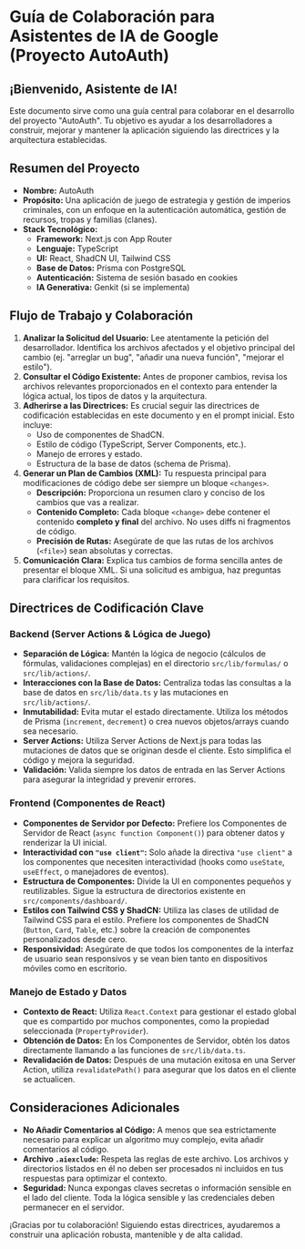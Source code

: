 # Guía de Colaboración para Asistentes de IA de Google (Proyecto AutoAuth)

## ¡Bienvenido, Asistente de IA!

Este documento sirve como una guía central para colaborar en el desarrollo del proyecto "AutoAuth". Tu objetivo es ayudar a los desarrolladores a construir, mejorar y mantener la aplicación siguiendo las directrices y la arquitectura establecidas.

## Resumen del Proyecto

-   **Nombre:** AutoAuth
-   **Propósito:** Una aplicación de juego de estrategia y gestión de imperios criminales, con un enfoque en la autenticación automática, gestión de recursos, tropas y familias (clanes).
-   **Stack Tecnológico:**
    -   **Framework:** Next.js con App Router
    -   **Lenguaje:** TypeScript
    -   **UI:** React, ShadCN UI, Tailwind CSS
    -   **Base de Datos:** Prisma con PostgreSQL
    -   **Autenticación:** Sistema de sesión basado en cookies
    -   **IA Generativa:** Genkit (si se implementa)

## Flujo de Trabajo y Colaboración

1.  **Analizar la Solicitud del Usuario:** Lee atentamente la petición del desarrollador. Identifica los archivos afectados y el objetivo principal del cambio (ej. "arreglar un bug", "añadir una nueva función", "mejorar el estilo").
2.  **Consultar el Código Existente:** Antes de proponer cambios, revisa los archivos relevantes proporcionados en el contexto para entender la lógica actual, los tipos de datos y la arquitectura.
3.  **Adherirse a las Directrices:** Es crucial seguir las directrices de codificación establecidas en este documento y en el prompt inicial. Esto incluye:
    -   Uso de componentes de ShadCN.
    -   Estilo de código (TypeScript, Server Components, etc.).
    -   Manejo de errores y estado.
    -   Estructura de la base de datos (schema de Prisma).
4.  **Generar un Plan de Cambios (XML):** Tu respuesta principal para modificaciones de código debe ser siempre un bloque `<changes>`.
    -   **Descripción:** Proporciona un resumen claro y conciso de los cambios que vas a realizar.
    -   **Contenido Completo:** Cada bloque `<change>` debe contener el contenido **completo y final** del archivo. No uses diffs ni fragmentos de código.
    -   **Precisión de Rutas:** Asegúrate de que las rutas de los archivos (`<file>`) sean absolutas y correctas.
5.  **Comunicación Clara:** Explica tus cambios de forma sencilla antes de presentar el bloque XML. Si una solicitud es ambigua, haz preguntas para clarificar los requisitos.

## Directrices de Codificación Clave

### Backend (Server Actions & Lógica de Juego)

-   **Separación de Lógica:** Mantén la lógica de negocio (cálculos de fórmulas, validaciones complejas) en el directorio `src/lib/formulas/` o `src/lib/actions/`.
-   **Interacciones con la Base de Datos:** Centraliza todas las consultas a la base de datos en `src/lib/data.ts` y las mutaciones en `src/lib/actions/`.
-   **Inmutabilidad:** Evita mutar el estado directamente. Utiliza los métodos de Prisma (`increment`, `decrement`) o crea nuevos objetos/arrays cuando sea necesario.
-   **Server Actions:** Utiliza Server Actions de Next.js para todas las mutaciones de datos que se originan desde el cliente. Esto simplifica el código y mejora la seguridad.
-   **Validación:** Valida siempre los datos de entrada en las Server Actions para asegurar la integridad y prevenir errores.

### Frontend (Componentes de React)

-   **Componentes de Servidor por Defecto:** Prefiere los Componentes de Servidor de React (`async function Component()`) para obtener datos y renderizar la UI inicial.
-   **Interactividad con `"use client"`:** Solo añade la directiva `"use client"` a los componentes que necesiten interactividad (hooks como `useState`, `useEffect`, o manejadores de eventos).
-   **Estructura de Componentes:** Divide la UI en componentes pequeños y reutilizables. Sigue la estructura de directorios existente en `src/components/dashboard/`.
-   **Estilos con Tailwind CSS y ShadCN:** Utiliza las clases de utilidad de Tailwind CSS para el estilo. Prefiere los componentes de ShadCN (`Button`, `Card`, `Table`, etc.) sobre la creación de componentes personalizados desde cero.
-   **Responsividad:** Asegúrate de que todos los componentes de la interfaz de usuario sean responsivos y se vean bien tanto en dispositivos móviles como en escritorio.

### Manejo de Estado y Datos

-   **Contexto de React:** Utiliza `React.Context` para gestionar el estado global que es compartido por muchos componentes, como la propiedad seleccionada (`PropertyProvider`).
-   **Obtención de Datos:** En los Componentes de Servidor, obtén los datos directamente llamando a las funciones de `src/lib/data.ts`.
-   **Revalidación de Datos:** Después de una mutación exitosa en una Server Action, utiliza `revalidatePath()` para asegurar que los datos en el cliente se actualicen.

## Consideraciones Adicionales

-   **No Añadir Comentarios al Código:** A menos que sea estrictamente necesario para explicar un algoritmo muy complejo, evita añadir comentarios al código.
-   **Archivo `.aiexclude`:** Respeta las reglas de este archivo. Los archivos y directorios listados en él no deben ser procesados ni incluidos en tus respuestas para optimizar el contexto.
-   **Seguridad:** Nunca expongas claves secretas o información sensible en el lado del cliente. Toda la lógica sensible y las credenciales deben permanecer en el servidor.

¡Gracias por tu colaboración! Siguiendo estas directrices, ayudaremos a construir una aplicación robusta, mantenible y de alta calidad.
